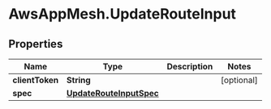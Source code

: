 # AwsAppMesh.UpdateRouteInput

## Properties

Name | Type | Description | Notes
------------ | ------------- | ------------- | -------------
**clientToken** | **String** |  | [optional] 
**spec** | [**UpdateRouteInputSpec**](UpdateRouteInputSpec.md) |  | 


